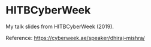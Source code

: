 # HITBCyberWeek
My talk slides from HITBCyberWeek (2019).

Reference: https://cyberweek.ae/speaker/dhiraj-mishra/
